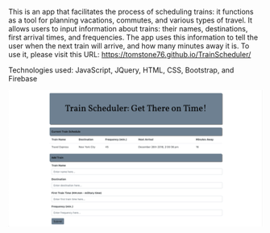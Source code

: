This is an app that facilitates the process of scheduling trains: it functions as a tool for planning vacations, commutes, and various types of travel.  It allows users to input information about trains: their names, destinations, first arrival times, and frequencies. The app uses this information to tell the user when the next train will arrive, and how many minutes away it is. To use it, please visit this URL: https://tomstone76.github.io/TrainScheduler/ 

Technologies used:
JavaScript, 
JQuery, 
HTML, 
CSS, 
Bootstrap, and 
Firebase

![Screenshot](screenshot.png)